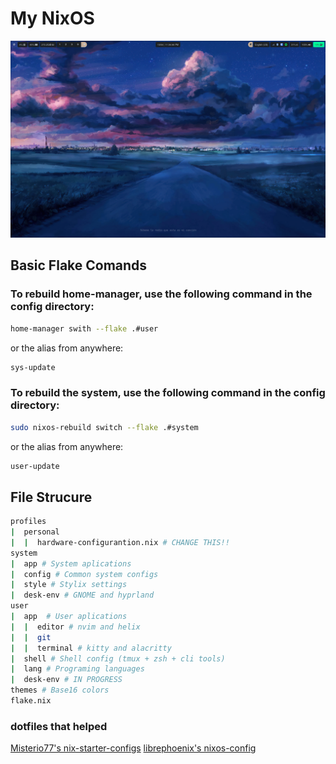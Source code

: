 # My NixOS

![Desktop](https://github.com/andre-brandao/nixos/blob/main/image.png?raw=true)

## Basic Flake Comands

### To rebuild home-manager, use the following command in the config directory:
```bash
home-manager swith --flake .#user
```
or the alias from anywhere:
```bash
sys-update
```
### To rebuild the system, use the following command in the config directory:
```bash
sudo nixos-rebuild switch --flake .#system
```
or the alias from anywhere:
```bash
user-update
```

## File Strucure
```bash
profiles
|  personal
|  |  hardware-configurantion.nix # CHANGE THIS!!
system
|  app # System aplications
|  config # Common system configs 
|  style # Stylix settings
|  desk-env # GNOME and hyprland
user
|  app  # User aplications
|  |  editor # nvim and helix
|  |  git
|  |  terminal # kitty and alacritty
|  shell # Shell config (tmux + zsh + cli tools)
|  lang # Programing languages
|  desk-env # IN PROGRESS
themes # Base16 colors
flake.nix
```

### dotfiles that helped

[Misterio77's nix-starter-configs](https://github.com/Misterio77/nix-starter-configs)
[librephoenix's nixos-config](https://github.com/librephoenix/nixos-config)
